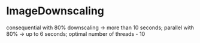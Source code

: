# ImageDownscaling
consequential with 80% downscaling -> more than 10 seconds; 
parallel with 80% -> up to 6 seconds; 
optimal number of threads - 10

